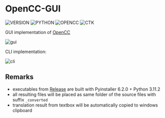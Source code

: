 # OpenCC-GUI
![VERSION](https://img.shields.io/badge/v1.0.4-0047AB)
![PYTHON](https://img.shields.io/badge/Python-3.11.2-green)
![OPENCC](https://img.shields.io/badge/OpenCC-1.1.7-green)
![CTK](https://img.shields.io/badge/customtkinter-5.2.1-green)

GUI implementation of [OpenCC](https://github.com/BYVoid/OpenCC)

![gui](https://github.com/thisObedience/OpenCC-GUI/assets/76443690/cdd39e21-d1bc-4635-ae88-e1c6b06d15a4)

CLI implementation: 

![cli](https://github.com/thisObedience/OpenCC-GUI/assets/76443690/7334843f-42dd-4dbe-ba5d-d36bca8fb9de)

## Remarks
- executables from [Release](https://github.com/thisObedience/OpenCC-GUI/releases) are built with Pyinstaller 6.2.0 + Python 3.11.2
- all resulting files will be placed as same folder of the source files with suffix `_converted`
- translation result from textbox will be automatically copied to windows clipboard
